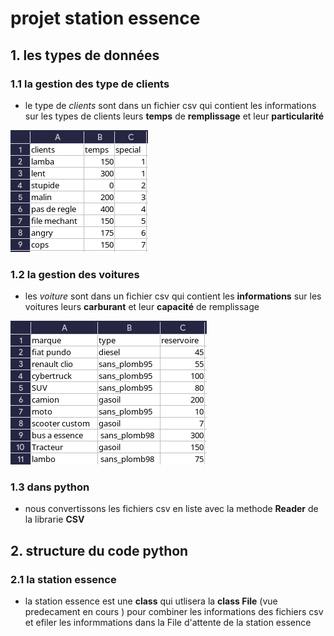 # projet station essence

## 1. les types de données

### 1.1 la gestion des type de clients

- le type de *clients* sont dans  un fichier csv qui contient les informations sur les types de clients leurs **temps** de **remplissage** et leur **particularité**

![voiture_csv](c_csv.png)

### 1.2 la gestion des voitures

- les *voiture* sont dans  un fichier csv qui contient les **informations** sur les voitures leurs **carburant** et leur **capacité** de remplissage

![voiture_csv](v_csv.png)

### 1.3 dans python

- nous convertissons les fichiers csv en liste avec la methode **Reader** de la librarie **CSV**

## 2. structure du code python

### 2.1 la station essence

- la station essence est une **class** qui utlisera la **class File** (vue predecament en cours ) pour combiner les informations des fichiers csv et efiler les informmations dans la  File d'attente de la station essence

